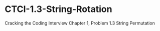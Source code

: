 # CTCI-1.3-String-Rotation
Cracking the Coding Interview Chapter 1, Problem 1.3 String Permutation 
